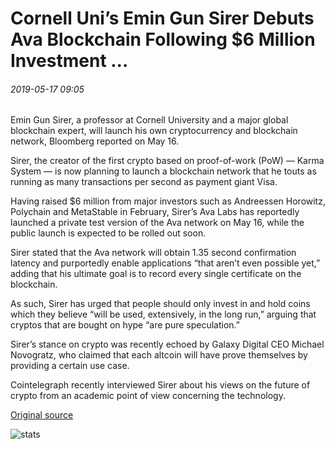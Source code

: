 # Cornell Uni’s Emin Gun Sirer Debuts Ava Blockchain Following $6 Million Investment ...

###### 2019-05-17 09:05

Emin Gun Sirer, a professor at Cornell University and a major global blockchain expert, will launch his own cryptocurrency and blockchain network, Bloomberg reported on May 16.

Sirer, the creator of the first crypto based on proof-of-work (PoW) — Karma System — is now planning to launch a blockchain network that he touts as running as many transactions per second as payment giant Visa.

Having raised $6 million from major investors such as Andreessen Horowitz, Polychain and MetaStable in February, Sirer’s Ava Labs has reportedly launched a private test version of the Ava network on May 16, while the public launch is expected to be rolled out soon.

Sirer stated that the Ava network will obtain 1.35 second confirmation latency and purportedly enable applications “that aren’t even possible yet,” adding that his ultimate goal is to record every single certificate on the blockchain.

As such, Sirer has urged that people should only invest in and hold coins which they believe “will be used, extensively, in the long run,” arguing that cryptos that are bought on hype “are pure speculation.”

Sirer’s stance on crypto was recently echoed by Galaxy Digital CEO Michael Novogratz, who claimed that each altcoin will have prove themselves by providing a certain use case.

Cointelegraph recently interviewed Sirer about his views on the future of crypto from an academic point of view concerning the technology.

[Original source](https://cointelegraph.com/news/cornell-unis-emin-gun-sirer-debuts-ava-blockchain-following-6-million-investment)

![stats](https://c.statcounter.com/11760860/0/a89fa40b/1/ "stats")